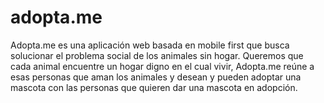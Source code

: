 # adopta.me
Adopta.me es una aplicación web basada en mobile first que busca solucionar el problema social de los animales sin hogar. Queremos que cada animal encuentre un hogar digno en el cual vivir, Adopta.me reúne a esas personas que aman los animales y desean y pueden adoptar una mascota con las personas que quieren dar una mascota en adopción.
